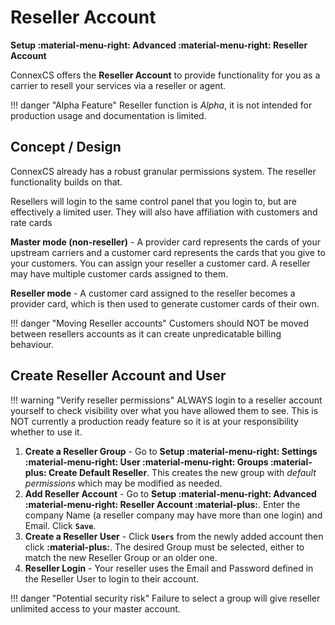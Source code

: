 # Reseller Account
**Setup :material-menu-right: Advanced :material-menu-right: Reseller Account**

ConnexCS offers the **Reseller Account** to provide functionality for you as a carrier to resell your services via a reseller or agent.

!!! danger "Alpha Feature"
    Reseller function is *Alpha*, it is not intended for production usage and documentation is limited.

## Concept / Design

ConnexCS already has a robust granular permissions system. The reseller functionality builds on that.

Resellers will login to the same control panel that you login to, but are effectively a limited user. They will also have affiliation with customers and rate cards

**Master mode (non-reseller)** - A provider card represents the cards of your upstream carriers and a customer card represents the cards that you give to your customers.
You can assign your reseller a customer card. A reseller may have multiple customer cards assigned to them.

**Reseller mode** - A customer card assigned to the reseller becomes a provider card, which is then used to generate customer cards of their own.

!!! danger "Moving Reseller accounts"
    Customers should NOT be moved between resellers accounts as it can create unpredicatable billing behaviour.
	
## Create Reseller Account and User

!!! warning "Verify reseller permissions"
    ALWAYS login to a reseller account yourself to check visibility over what you have allowed them to see. This is NOT currently a production ready feature so it is at your responsibility whether to use it.

1. **Create a Reseller Group** - Go to **Setup :material-menu-right: Settings :material-menu-right: User :material-menu-right: Groups :material-plus: Create Default Reseller**. This creates the new group with *default permissions* which may be modified as needed. 
2. **Add Reseller Account** - Go to **Setup :material-menu-right: Advanced :material-menu-right: Reseller Account :material-plus:**. Enter the company Name (a reseller company may have more than one login) and Email. Click **`Save`**.
3. **Create a Reseller User** - Click **`Users`** from the newly added account then click **:material-plus:**. The desired Group must be selected, either to match the new Reseller Group or an older one.
5. **Reseller Login** - Your reseller uses the Email and Password defined in the Reseller User to login to their account.

!!! danger "Potential security risk"
    Failure to select a group will give reseller unlimited access to your master account.
